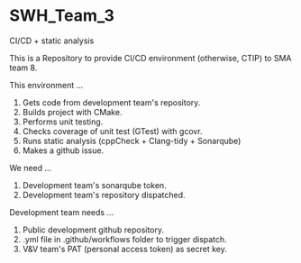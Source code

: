 # SWH_Team_3

CI/CD + static analysis

This is a Repository to provide CI/CD environment (otherwise, CTIP) to SMA team 8.

This environment ...
1. Gets code from development team's repository.
2. Builds project with CMake.
3. Performs unit testing.
4. Checks coverage of unit test (GTest) with gcovr.
5. Runs static analysis (cppCheck + Clang-tidy + Sonarqube)
6. Makes a github issue.

We need ...
1. Development team's sonarqube token.
2. Development team's repository dispatched.

Development team needs ...
1. Public development github repository.
2. .yml file in .github/workflows folder to trigger dispatch.
3. V&V team's PAT (personal access token) as secret key.
